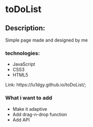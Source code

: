 <h1>toDoList</h1>

<h2>Description:</h2> 
<p>Simple page made and designed by me</p>

<h3>technologies:</h3>
<ul>
<li>JavaScript</li>
<li>CSS3</li>
<li>HTML5</li>
</ul>
Link: https://lu1dgy.github.io/toDoList/;

<h3>What i want to add</h3>
<ul>
<li>Make it adaptive</li>
<li>Add drag-n-drop function</li>
<li>Add API</li>
</ul>

